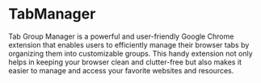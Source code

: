 # TabManager
Tab Group Manager is a powerful and user-friendly Google Chrome extension that enables users to efficiently manage their browser tabs by organizing them into customizable groups. This handy extension not only helps in keeping your browser clean and clutter-free but also makes it easier to manage and access your favorite websites and resources.
